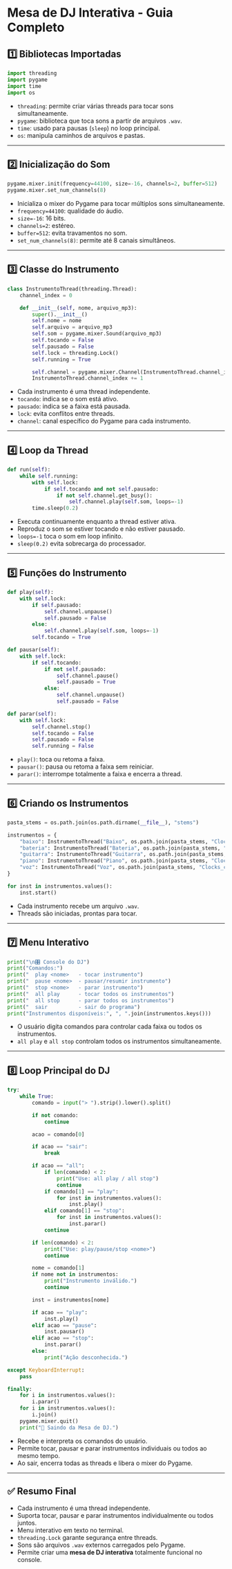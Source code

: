 # Mesa de DJ Interativa - Guia Completo

## 1️⃣ Bibliotecas Importadas

```python
import threading
import pygame
import time
import os
```

* `threading`: permite criar várias threads para tocar sons simultaneamente.
* `pygame`: biblioteca que toca sons a partir de arquivos `.wav`.
* `time`: usado para pausas (`sleep`) no loop principal.
* `os`: manipula caminhos de arquivos e pastas.

---

## 2️⃣ Inicialização do Som

```python
pygame.mixer.init(frequency=44100, size=-16, channels=2, buffer=512)
pygame.mixer.set_num_channels(8)
```

* Inicializa o mixer do Pygame para tocar múltiplos sons simultaneamente.
* `frequency=44100`: qualidade do áudio.
* `size=-16`: 16 bits.
* `channels=2`: estéreo.
* `buffer=512`: evita travamentos no som.
* `set_num_channels(8)`: permite até 8 canais simultâneos.

---

## 3️⃣ Classe do Instrumento

```python
class InstrumentoThread(threading.Thread):
    channel_index = 0

    def __init__(self, nome, arquivo_mp3):
        super().__init__()
        self.nome = nome
        self.arquivo = arquivo_mp3
        self.som = pygame.mixer.Sound(arquivo_mp3)
        self.tocando = False
        self.pausado = False
        self.lock = threading.Lock()
        self.running = True

        self.channel = pygame.mixer.Channel(InstrumentoThread.channel_index)
        InstrumentoThread.channel_index += 1
```

* Cada instrumento é uma thread independente.
* `tocando`: indica se o som está ativo.
* `pausado`: indica se a faixa está pausada.
* `lock`: evita conflitos entre threads.
* `channel`: canal específico do Pygame para cada instrumento.

---

## 4️⃣ Loop da Thread

```python
def run(self):
    while self.running:
        with self.lock:
            if self.tocando and not self.pausado:
                if not self.channel.get_busy():
                    self.channel.play(self.som, loops=-1)
        time.sleep(0.2)
```

* Executa continuamente enquanto a thread estiver ativa.
* Reproduz o som se estiver tocando e não estiver pausado.
* `loops=-1` toca o som em loop infinito.
* `sleep(0.2)` evita sobrecarga do processador.

---

## 5️⃣ Funções do Instrumento

```python
def play(self):
    with self.lock:
        if self.pausado:
            self.channel.unpause()
            self.pausado = False
        else:
            self.channel.play(self.som, loops=-1)
        self.tocando = True

def pausar(self):
    with self.lock:
        if self.tocando:
            if not self.pausado:
                self.channel.pause()
                self.pausado = True
            else:
                self.channel.unpause()
                self.pausado = False

def parar(self):
    with self.lock:
        self.channel.stop()
        self.tocando = False
        self.pausado = False
        self.running = False
```

* `play()`: toca ou retoma a faixa.
* `pausar()`: pausa ou retoma a faixa sem reiniciar.
* `parar()`: interrompe totalmente a faixa e encerra a thread.

---

## 6️⃣ Criando os Instrumentos

```python
pasta_stems = os.path.join(os.path.dirname(__file__), "stems")

instrumentos = {
    "baixo": InstrumentoThread("Baixo", os.path.join(pasta_stems, "Clocks_coldplay_bass.wav")),
    "bateria": InstrumentoThread("Bateria", os.path.join(pasta_stems, "Clocks_coldplay_drums.wav")),
    "guitarra": InstrumentoThread("Guitarra", os.path.join(pasta_stems, "Clocks_coldplay_guitar.wav")),
    "piano": InstrumentoThread("Piano", os.path.join(pasta_stems, "Clocks_coldplay_piano.wav")),
    "voz": InstrumentoThread("Voz", os.path.join(pasta_stems, "Clocks_coldplay_vocals.wav"))
}

for inst in instrumentos.values():
    inst.start()
```

* Cada instrumento recebe um arquivo `.wav`.
* Threads são iniciadas, prontas para tocar.

---

## 7️⃣ Menu Interativo

```python
print("\n🎛️ Console do DJ")
print("Comandos:")
print("  play <nome>   - tocar instrumento")
print("  pause <nome>  - pausar/resumir instrumento")
print("  stop <nome>   - parar instrumento")
print("  all play      - tocar todos os instrumentos")
print("  all stop      - parar todos os instrumentos")
print("  sair          - sair do programa")
print("Instrumentos disponíveis:", ", ".join(instrumentos.keys()))
```

* O usuário digita comandos para controlar cada faixa ou todos os instrumentos.
* `all play` e `all stop` controlam todos os instrumentos simultaneamente.

---

## 8️⃣ Loop Principal do DJ

```python
try:
    while True:
        comando = input("> ").strip().lower().split()

        if not comando:
            continue

        acao = comando[0]

        if acao == "sair":
            break

        if acao == "all":
            if len(comando) < 2:
                print("Use: all play / all stop")
                continue
            if comando[1] == "play":
                for inst in instrumentos.values():
                    inst.play()
            elif comando[1] == "stop":
                for inst in instrumentos.values():
                    inst.parar()
            continue

        if len(comando) < 2:
            print("Use: play/pause/stop <nome>")
            continue

        nome = comando[1]
        if nome not in instrumentos:
            print("Instrumento inválido.")
            continue

        inst = instrumentos[nome]

        if acao == "play":
            inst.play()
        elif acao == "pause":
            inst.pausar()
        elif acao == "stop":
            inst.parar()
        else:
            print("Ação desconhecida.")

except KeyboardInterrupt:
    pass

finally:
    for i in instrumentos.values():
        i.parar()
    for i in instrumentos.values():
        i.join()
    pygame.mixer.quit()
    print("👋 Saindo da Mesa de DJ.")
```

* Recebe e interpreta os comandos do usuário.
* Permite tocar, pausar e parar instrumentos individuais ou todos ao mesmo tempo.
* Ao sair, encerra todas as threads e libera o mixer do Pygame.

---

## ✅ Resumo Final

* Cada instrumento é uma thread independente.
* Suporta tocar, pausar e parar instrumentos individualmente ou todos juntos.
* Menu interativo em texto no terminal.
* `threading.Lock` garante segurança entre threads.
* Sons são arquivos `.wav` externos carregados pelo Pygame.
* Permite criar uma **mesa de DJ interativa** totalmente funcional no console.
